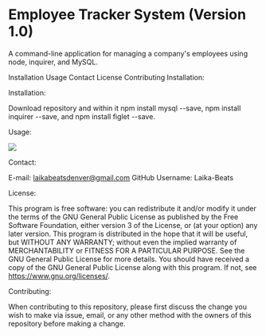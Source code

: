 # Employee Tracker System (Version 1.0)

A command-line application for managing a company's employees using node, inquirer, and MySQL.

 Installation
 Usage
 Contact
 License
 Contributing
 Installation:

 Installation:
 
 Download repository and within it  npm install mysql --save, npm install inquirer --save, and npm install figlet --save.

 Usage:

![](EmployeeTracker.gif)


 Contact:

 E-mail: laikabeatsdenver@gmail.com GitHub Username: Laika-Beats

 License:

 This program is free software: you can redistribute it and/or modify it under the terms of the GNU General Public License as published by the Free Software Foundation, either version 3 of the License, or (at your option) any later version. This program is distributed in the hope that it will be useful, but WITHOUT ANY WARRANTY; without even the implied warranty of MERCHANTABILITY or FITNESS FOR A PARTICULAR PURPOSE. See the GNU General Public License for more details. You should have received a copy of the GNU General Public License along with this program. If not, see https://www.gnu.org/licenses/.

 Contributing:

 When contributing to this repository, please first discuss the change you wish to make via issue, email, or any other method with the owners of this repository before making a change.
